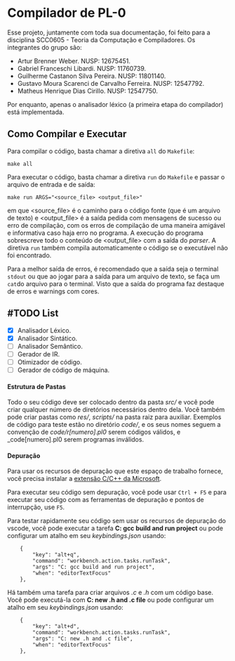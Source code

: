 # Compilador de PL-0
Esse projeto, juntamente com toda sua documentação, foi feito para a disciplina SCC0605 - Teoria da Computação e Compiladores. Os integrantes do grupo são:
- Artur Brenner Weber. NUSP: 12675451.
- Gabriel Franceschi Libardi. NUSP: 11760739.
- Guilherme Castanon Silva Pereira. NUSP: 11801140.
- Gustavo Moura Scarenci de Carvalho Ferreira. NUSP: 12547792.
- Matheus Henrique Dias Cirillo. NUSP: 12547750.

Por enquanto, apenas o analisador léxico (a primeira etapa do compilador) está implementada.
## Como Compilar e Executar
Para compilar o código, basta chamar a diretiva `all` do `Makefile`:
```
make all
```
Para executar o código, basta chamar a diretiva `run` do `Makefile` e passar o arquivo de entrada e de saída:
```
make run ARGS="<source_file> <output_file>"
```

em que <source_file> é o caminho para o código fonte (que é um arquivo de texto) e <output_file> é a saída pedida com mensagens de sucesso ou erro de compilação, com os erros de compilação de uma maneira amigável e informativa caso haja erro no programa. A execução do programa sobrescreve todo o conteúdo de <output_file> com a saída do *parser*. A diretiva `run` também compila automaticamente o código se o executável não foi encontrado. 

Para a melhor saída de erros, é recomendado que a saída seja o terminal `stdout` ou que ao jogar para a saída para um arquivo de texto, se faça um `cat`do arquivo para o terminal. Visto que a saída do programa faz destaque de erros e warnings com cores.

## #TODO List
- [x] Analisador Léxico.
- [x] Analisador Sintático.
- [ ] Analisador Semântico.
- [ ] Gerador de IR.
- [ ] Otimizador de código.
- [ ] Gerador de código de máquina.

#### Estrutura de Pastas
Todo o seu código deve ser colocado dentro da pasta _src/_ e você pode criar qualquer número de diretórios necessários dentro dela.
Você também pode criar pastas como _res/_, _scripts/_ na pasta raiz para auxiliar. Exemplos de código para teste estão no diretório _code/_, e os seus nomes seguem a convenção de _code/r\[numero\].pl0_ serem códigos válidos, e _code\[numero\].pl0 serem programas inválidos.

#### Depuração
Para usar os recursos de depuração que este espaço de trabalho fornece, você precisa instalar a [extensão C/C++ da Microsoft](https://marketplace.visualstudio.com/items?itemName=ms-vscode.cpptools).

Para executar seu código sem depuração, você pode usar ``` Ctrl + F5 ``` e para executar seu código com as ferramentas de depuração e pontos de interrupção, use ``` F5 ```.

Para testar rapidamente seu código sem usar os recursos de depuração do vscode, você pode executar a tarefa **C: gcc build and run project** ou pode configurar um atalho em seu _keybindings.json_ usando:

```
    {
        "key": "alt+q",
        "command": "workbench.action.tasks.runTask",
        "args": "C: gcc build and run project",
        "when": "editorTextFocus"
    },
```

Há também uma tarefa para criar arquivos _.c_ e _.h_ com um código base. Você pode executá-la com **C: new .h and .c file** ou pode configurar um atalho em seu _keybindings.json_ usando:

```
    {
        "key": "alt+d",
        "command": "workbench.action.tasks.runTask",
        "args": "C: new .h and .c file",
        "when": "editorTextFocus"
    },
```

